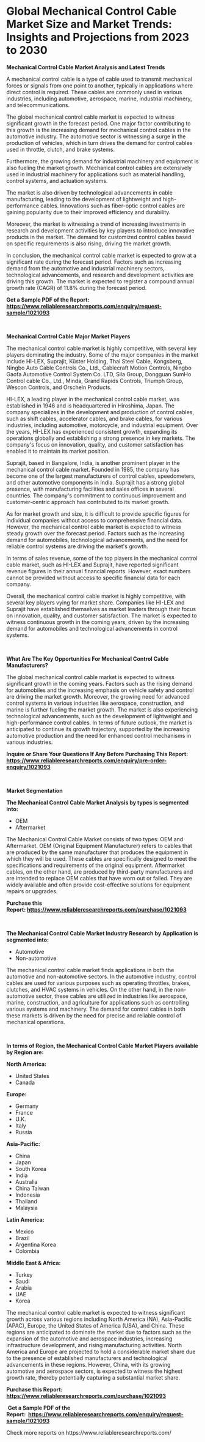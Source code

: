 <p><h1>Global Mechanical Control Cable Market Size and Market Trends: Insights and Projections from 2023 to 2030</h1></p><p><strong>Mechanical Control Cable Market Analysis and Latest Trends</strong></p>
<p><p>A mechanical control cable is a type of cable used to transmit mechanical forces or signals from one point to another, typically in applications where direct control is required. These cables are commonly used in various industries, including automotive, aerospace, marine, industrial machinery, and telecommunications.</p><p>The global mechanical control cable market is expected to witness significant growth in the forecast period. One major factor contributing to this growth is the increasing demand for mechanical control cables in the automotive industry. The automotive sector is witnessing a surge in the production of vehicles, which in turn drives the demand for control cables used in throttle, clutch, and brake systems.</p><p>Furthermore, the growing demand for industrial machinery and equipment is also fueling the market growth. Mechanical control cables are extensively used in industrial machinery for applications such as material handling, control systems, and actuation systems.</p><p>The market is also driven by technological advancements in cable manufacturing, leading to the development of lightweight and high-performance cables. Innovations such as fiber-optic control cables are gaining popularity due to their improved efficiency and durability.</p><p>Moreover, the market is witnessing a trend of increasing investments in research and development activities by key players to introduce innovative products in the market. The demand for customized control cables based on specific requirements is also rising, driving the market growth.</p><p>In conclusion, the mechanical control cable market is expected to grow at a significant rate during the forecast period. Factors such as increasing demand from the automotive and industrial machinery sectors, technological advancements, and research and development activities are driving this growth. The market is expected to register a compound annual growth rate (CAGR) of 11.8% during the forecast period.</p></p>
<p><strong>Get a Sample PDF of the Report:&nbsp; <a href="https://www.reliableresearchreports.com/enquiry/request-sample/1021093">https://www.reliableresearchreports.com/enquiry/request-sample/1021093</a></strong></p>
<p>&nbsp;</p>
<p><strong>Mechanical Control Cable Major Market Players</strong></p>
<p><p>The mechanical control cable market is highly competitive, with several key players dominating the industry. Some of the major companies in the market include HI-LEX, Suprajit, Küster Holding, Thai Steel Cable, Kongsberg, Ningbo Auto Cable Controls Co., Ltd., Cablecraft Motion Controls, Ningbo Gaofa Automotive Control System Co. LTD, Sila Group, Dongguan SumHo Control cable Co., Ltd., Minda, Grand Rapids Controls, Triumph Group, Wescon Controls, and Orscheln Products.</p><p>HI-LEX, a leading player in the mechanical control cable market, was established in 1946 and is headquartered in Hiroshima, Japan. The company specializes in the development and production of control cables, such as shift cables, accelerator cables, and brake cables, for various industries, including automotive, motorcycle, and industrial equipment. Over the years, HI-LEX has experienced consistent growth, expanding its operations globally and establishing a strong presence in key markets. The company's focus on innovation, quality, and customer satisfaction has enabled it to maintain its market position.</p><p>Suprajit, based in Bangalore, India, is another prominent player in the mechanical control cable market. Founded in 1985, the company has become one of the largest manufacturers of control cables, speedometers, and other automotive components in India. Suprajit has a strong global presence, with manufacturing facilities and sales offices in several countries. The company's commitment to continuous improvement and customer-centric approach has contributed to its market growth.</p><p>As for market growth and size, it is difficult to provide specific figures for individual companies without access to comprehensive financial data. However, the mechanical control cable market is expected to witness steady growth over the forecast period. Factors such as the increasing demand for automobiles, technological advancements, and the need for reliable control systems are driving the market's growth.</p><p>In terms of sales revenue, some of the top players in the mechanical control cable market, such as HI-LEX and Suprajit, have reported significant revenue figures in their annual financial reports. However, exact numbers cannot be provided without access to specific financial data for each company.</p><p>Overall, the mechanical control cable market is highly competitive, with several key players vying for market share. Companies like HI-LEX and Suprajit have established themselves as market leaders through their focus on innovation, quality, and customer satisfaction. The market is expected to witness continuous growth in the coming years, driven by the increasing demand for automobiles and technological advancements in control systems.</p></p>
<p>&nbsp;</p>
<p><strong>What Are The Key Opportunities For Mechanical Control Cable Manufacturers?</strong></p>
<p><p>The global mechanical control cable market is expected to witness significant growth in the coming years. Factors such as the rising demand for automobiles and the increasing emphasis on vehicle safety and control are driving the market growth. Moreover, the growing need for advanced control systems in various industries like aerospace, construction, and marine is further fueling the market growth. The market is also experiencing technological advancements, such as the development of lightweight and high-performance control cables. In terms of future outlook, the market is anticipated to continue its growth trajectory, supported by the increasing automotive production and the need for enhanced control mechanisms in various industries.</p></p>
<p><strong>Inquire or Share Your Questions If Any Before Purchasing This Report: <a href="https://www.reliableresearchreports.com/enquiry/pre-order-enquiry/1021093">https://www.reliableresearchreports.com/enquiry/pre-order-enquiry/1021093</a></strong></p>
<p>&nbsp;</p>
<p><strong>Market Segmentation</strong></p>
<p><strong>The Mechanical Control Cable Market Analysis by types is segmented into:</strong></p>
<p><ul><li>OEM</li><li>Aftermarket</li></ul></p>
<p><p>The Mechanical Control Cable Market consists of two types: OEM and Aftermarket. OEM (Original Equipment Manufacturer) refers to cables that are produced by the same manufacturer that produces the equipment in which they will be used. These cables are specifically designed to meet the specifications and requirements of the original equipment. Aftermarket cables, on the other hand, are produced by third-party manufacturers and are intended to replace OEM cables that have worn out or failed. They are widely available and often provide cost-effective solutions for equipment repairs or upgrades.</p></p>
<p><strong>Purchase this Report:&nbsp;<a href="https://www.reliableresearchreports.com/purchase/1021093">https://www.reliableresearchreports.com/purchase/1021093</a></strong></p>
<p>&nbsp;</p>
<p><strong>The Mechanical Control Cable Market Industry Research by Application is segmented into:</strong></p>
<p><ul><li>Automotive</li><li>Non-automotive</li></ul></p>
<p><p>The mechanical control cable market finds applications in both the automotive and non-automotive sectors. In the automotive industry, control cables are used for various purposes such as operating throttles, brakes, clutches, and HVAC systems in vehicles. On the other hand, in the non-automotive sector, these cables are utilized in industries like aerospace, marine, construction, and agriculture for applications such as controlling various systems and machinery. The demand for control cables in both these markets is driven by the need for precise and reliable control of mechanical operations.</p></p>
<p>&nbsp;</p>
<p><strong>In terms of Region, the Mechanical Control Cable Market Players available by Region are:</strong></p>
<p>
    <p> <strong> North America: </strong>
        <ul>
            <li>United States</li>
            <li>Canada</li>
        </ul>
        </p> 
    <p> <strong> Europe: </strong>
        <ul>
            <li>Germany</li>
            <li>France</li>
            <li>U.K.</li>
            <li>Italy</li>
            <li>Russia</li>
        </ul>
        </p> 
    <p> <strong> Asia-Pacific: </strong>
        <ul>
            <li>China</li>
            <li>Japan</li>
            <li>South Korea</li>
            <li>India</li>
            <li>Australia</li>
            <li>China Taiwan</li>
            <li>Indonesia</li>
            <li>Thailand</li>
            <li>Malaysia</li>
        </ul>
        </p> 
    <p> <strong> Latin America: </strong>
        <ul>
            <li>Mexico</li>
            <li>Brazil</li>
            <li>Argentina Korea</li>
            <li>Colombia</li>
        </ul>
        </p> 
    <p> <strong> Middle East & Africa: </strong>
        <ul>
            <li>Turkey</li>
            <li>Saudi</li>
            <li>Arabia</li>
            <li>UAE</li>
            <li>Korea</li>
        </ul>
    </p>
    </p>
<p><p>The mechanical control cable market is expected to witness significant growth across various regions including North America (NA), Asia-Pacific (APAC), Europe, the United States of America (USA), and China. These regions are anticipated to dominate the market due to factors such as the expansion of the automotive and aerospace industries, increasing infrastructure development, and rising manufacturing activities. North America and Europe are projected to hold a considerable market share due to the presence of established manufacturers and technological advancements in these regions. However, China, with its growing automotive and aerospace sectors, is expected to witness the highest growth rate, thereby potentially capturing a substantial market share.</p></p>
<p><strong>Purchase this Report: <a href="https://www.reliableresearchreports.com/purchase/1021093">https://www.reliableresearchreports.com/purchase/1021093</a></strong></p>
<p>&nbsp;<strong>Get a Sample PDF of the Report:&nbsp;&nbsp;<a href="https://www.reliableresearchreports.com/enquiry/request-sample/1021093">https://www.reliableresearchreports.com/enquiry/request-sample/1021093</a></strong></p>
<p><strong></strong></p>
<p>Check more reports on https://www.reliableresearchreports.com/</p>